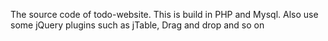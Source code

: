 The source code of todo-website.
This is build in PHP and Mysql.
Also use some jQuery plugins such as jTable, Drag and drop and so on
